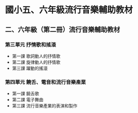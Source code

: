 # 國小五、六年級流行音樂輔助教材

## 二、六年級（第二冊）流行音樂輔助教材

### 第三單元  抒情歌和搖滾

- 第一課  歌詞動人的抒情歌
- 第二課  旋律動人的抒情歌
- 第三課  躍動的搖滾

### 第四單元  饒舌、電音和流行音樂產業

- 第一課  饒舌歌
- 第二課  電子舞曲
- 第三課  流行音樂產業的表演和製作